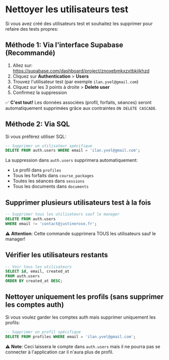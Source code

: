 # Nettoyer les utilisateurs test

Si vous avez créé des utilisateurs test et souhaitez les supprimer pour refaire des tests propres:

## Méthode 1: Via l'interface Supabase (Recommandé)

1. Allez sur: https://supabase.com/dashboard/project/znoxebmkxzxtbkiikhzd
2. Cliquez sur **Authentication** > **Users**
3. Trouvez l'utilisateur test (par exemple `ilan.yvel@gmail.com`)
4. Cliquez sur les 3 points à droite > **Delete user**
5. Confirmez la suppression

✅ **C'est tout!** Les données associées (profil, forfaits, séances) seront automatiquement supprimées grâce aux contraintes `ON DELETE CASCADE`.

## Méthode 2: Via SQL

Si vous préférez utiliser SQL:

```sql
-- Supprimer un utilisateur spécifique
DELETE FROM auth.users WHERE email = 'ilan.yvel@gmail.com';
```

La suppression dans `auth.users` supprimera automatiquement:
- Le profil dans `profiles`
- Tous les forfaits dans `course_packages`
- Toutes les séances dans `sessions`
- Tous les documents dans `documents`

## Supprimer plusieurs utilisateurs test à la fois

```sql
-- Supprimer tous les utilisateurs sauf le manager
DELETE FROM auth.users 
WHERE email != 'contact@justinerose.fr';
```

⚠️ **Attention**: Cette commande supprimera TOUS les utilisateurs sauf le manager!

## Vérifier les utilisateurs restants

```sql
-- Voir tous les utilisateurs
SELECT id, email, created_at 
FROM auth.users 
ORDER BY created_at DESC;
```

## Nettoyer uniquement les profils (sans supprimer les comptes auth)

Si vous voulez garder les comptes auth mais supprimer uniquement les profils:

```sql
-- Supprimer un profil spécifique
DELETE FROM profiles WHERE email = 'ilan.yvel@gmail.com';
```

⚠️ **Note**: Ceci laissera le compte dans `auth.users` mais il ne pourra pas se connecter à l'application car il n'aura plus de profil.

